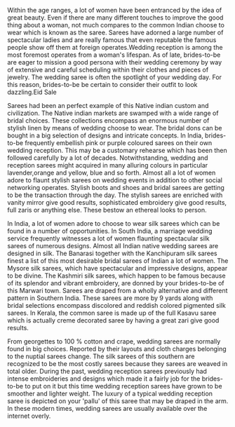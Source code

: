 Within the age ranges, a lot of women have been entranced by the idea of great beauty. Even if there are many different touches to improve the good thing about a woman, not much compares to the common Indian choose to wear which is known as the saree. Sarees have adorned a large number of spectacular ladies and are really famous that even reputable the famous people show off them at foreign operates.Wedding reception is among the most foremost operates from a woman's lifespan. As of late, brides-to-be are eager to mission a good persona with their wedding ceremony by way of extensive and careful scheduling within their clothes and pieces of jewelry. The wedding saree is often the spotlight of your wedding day. For this reason, brides-to-be be certain to consider their outfit to look dazzling.Eid Sale



Sarees had been an perfect example of this Native indian custom and civilization. The Native indian markets are swamped with a wide range of bridal choices. These collections encompass an enormous number of stylish linen by means of wedding choose to wear. The bridal dons can be bought in a big selection of designs and intricate concepts. In India, brides-to-be frequently embellish pink or purple coloured sarees on their own wedding reception. This may be a customary rehearse which has been then followed carefully by a lot of decades. Notwithstanding, wedding and reception sarees might acquired in many alluring colours in particular lavender,orange and yellow, blue and so forth. Almost all a lot of women adore to flaunt stylish sarees on wedding events in addition to other social networking operates. Stylish boots and shoes and bridal sarees are getting to be the transaction through the day. The stylish sarees are enriched with vanity mirror give good results, sophisticated embroidery give good results, full zaris or anything else. These bestow an ethereal looks to person.



In India, a lot of women adore to choose to wear silk sarees which can be found in a number of opportunities. In South India, a marriage wedding service frequently witnesses a lot of women flaunting spectacular silk sarees of numerous designs. Almost all Indian native wedding sarees are designed in silk. The Banarasi together with the Kanchipuram silk sarees finest a list of this most desirable bridal sarees of Indian a lot of women. The Mysore silk sarees, which have spectacular and impressive designs, appear to be divine. The Kashmiri silk sarees, which happen to be famous because of its splendor and vibrant embroidery, are donned by your brides-to-be of this Marwari town. Sarees are draped from a wholly alternative and different pattern in Southern India. These sarees are more by 9 yards along with bridal selections encompass discolored and reddish colored pigmented silk sarees. In Kerala, the common saree is made up of the full Kasavu saree which is actually creme decorated saree by having a great zari give good results.



From georgettes to 100 % cotton and crape, wedding sarees are normally found in big choices. Reported by their layouts and cloth charges belonging to the nuptial sarees change. The silk sarees of this southern are recognized to be the most costly sarees because they sarees are weaved in total older. During the past, wedding reception sarees previously had intense embroideries and designs which made it a fairly job for the brides-to-be to put on it but this time wedding reception sarees have grown to be smoother and lighter weight. The luxury of a typical wedding reception saree is depicted on your 'pallu' of this saree that may be draped in the arm. In these modern times, wedding sarees are usually available over the internet overly.
